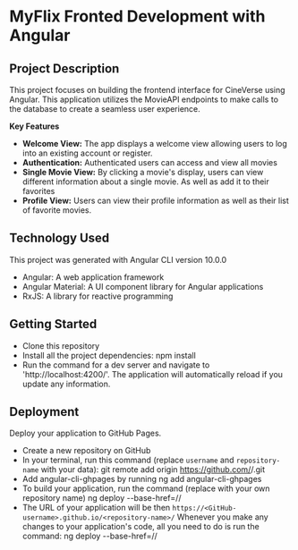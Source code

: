 # MyFlix Fronted Development with Angular

## Project Description
This project focuses on building the frontend interface for CineVerse using Angular. This application utilizes the MovieAPI endpoints to make calls to the database to create a seamless user experience.

**Key Features**
- **Welcome View:** The app displays a welcome view allowing users to log into an existing account or register.
- **Authentication:** Authenticated users can access and view all movies
- **Single Movie View:** By clicking a movie's display, users can view different information about a single movie. As well as add it to their favorites
- **Profile View:** Users can view their profile information as well as their list of favorite movies.

## Technology Used 
This project was generated with Angular CLI version 10.0.0
- Angular: A web application framework
- Angular Material: A UI component library for Angular applications
- RxJS: A library for reactive programming

## Getting Started
- Clone this repository
- Install all the project dependencies:
    npm install
- Run the command for a dev server and navigate to 'http://localhost:4200/'. The application will automatically reload if you update any information.

## Deployment

Deploy your application to GitHub Pages.

- Create a new repository on GitHub
- In your terminal, run this command (replace `username` and `repository-name` with your data):
       git remote add origin https://github.com/<GitHub-username>/<repository-name>.git
- Add angular-cli-ghpages by running
       ng add angular-cli-ghpages
- To build your application, run the command (replace <repository-name> with your own repository name)
       ng deploy --base-href=/<repository-name>/
- The URL of your application will be then `https://<GitHub-username>.github.io/<repository-name>/`
Whenever you make any changes to your application's code, all you need to do is run the command:
       ng deploy --base-href=/<repository-name>/
